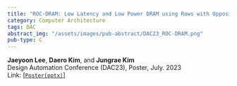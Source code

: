 ```yaml
---
title: "ROC-DRAM: Low Latency and Low Power DRAM using Rows with Opposite Charging"
category: Computer Architecture
tags: DAC
abstract_img: "/assets/images/pub-abstract/DAC23_ROC-DRAM.png"
pub-type: C
---
```


**Jaeyoon Lee**, **Daero Kim**, and **Jungrae Kim** <br>
Design Automation Conference (DAC23), Poster, July. 2023 <br>
Link: [[```Poster(pptx)```](https://github.com/scalable-arch/scalable-arch.github.io/raw/main/assets/materials/2023-DAC-ROC-DRAM(poster).pptx)]